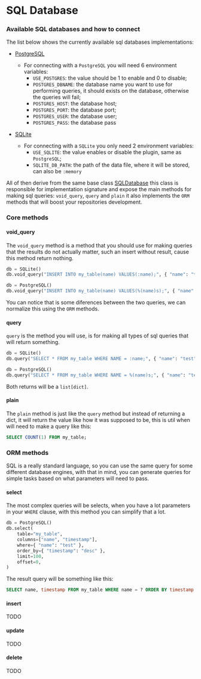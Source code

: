 # SQL Database

### Available SQL databases and how to connect

The list below shows the currently available sql databases implementations:

- [PostgreSQL](/etc/boilerplate/src/__core/plugins/database/sql/postgresql.py)
    - For connecting with a `PostgreSQL` you will need 6 environment variables:
        - `USE_POSTGRES`: the value should be 1 to enable and 0 to disable;
        - `POSTGRES_DBNAME`: the database name you want to use for performing queries,
        it should exists on the database, otherwise the queries will fail;
        - `POSTGRES_HOST`: the database host;
        - `POSTGRES_PORT`: the database port;
        - `POSTGRES_USER`: the database user;
        - `POSTGRES_PASS`: the database pass

- [SQLite](/etc/boilerplate/src/__core/plugins/database/sql/sqlite.py)
    - For connecting with a `SQLite` you only need 2 environment variables:
        - `USE_SQLITE`: the value enables or disable the plugin, same as `PostgreSQL`;
        - `SQLITE_DB_PATH`: the path of the data file, where it will be stored, can also be `:memory`

All of then derive from the same base class [SQLDatabase](/etc/boilerplate/src/__core/plugins/database/sql/database.py)
this class is responsible for implementation signature and expose the main
methods for making sql queries: `void_query`, `query` and `plain` it also
implements the `ORM` methods that will boost your repositories development.

### Core methods

#### void_query

The `void_query` method is a method that you should use for making queries that
the results do not actually matter, such an insert without result, cause this method return nothing.

```python
db = SQLite()
db.void_query("INSERT INTO my_table(name) VALUES(:name);", { "name": "test" })

db = PostgreSQL()
db.void_query("INSERT INTO my_table(name) VALUES(%(name)s);", { "name": "test" })
```

You can notice that is some diferences between the two queries, we can normalize
this using the `ORM` methods.

#### query

`query` is the method you will use, is for making all types of sql queries that
will return something.

```python
db = SQLite()
db.query("SELECT * FROM my_table WHERE NAME = :name;", { "name": "test" })

db = PostgreSQL()
db.query("SELECT * FROM my_table WHERE NAME = %(name)s;", { "name": "test" })
```

Both returns will be a `list[dict]`.

#### plain

The `plain` method is just like the `query` method but instead of returning a dict,
it will return the value like how it was supposed to be, this is util when will need to make
a query like this:

```sql
SELECT COUNT(1) FROM my_table;
```

### ORM methods

SQL is a really standard language, so you can use the same query for some different database engines,
with that in mind, you can generate queries for simple tasks based on what parameters will need to pass.

#### select

The most complex queries will be selects, when you have a lot parameters in your `WHERE` clause,
with this method you can simplify that a lot.

```python
db = PostgreSQL()
db.select(
    table="my_table",
    columns=["name", "timestamp"],
    where={ "name": "test" },
    order_by={ "timestamp": "desc" },
    limit=100,
    offset=0,
)
```

The result query will be something like this:

```sql
SELECT name, timestamp FROM my_table WHERE name = ? ORDER BY timestamp DESC LIMIT 100 OFFSET 0;
```

#### insert

TODO

#### update

TODO

#### delete

TODO
